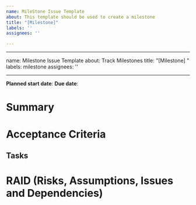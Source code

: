 ```yaml
---
name: MileStone Issue Template
about: This template should be used to create a milestone
title: "[Milestone]"
labels: ''
assignees: ''

---
```


---
name: Milestone Issue Template
about: Track Milestones
title: "[Milestone] "
labels: milestone
assignees: ''

---

<!-- Please ensure you are assigning the matching epic label to the milestone -->
<!-- All _active_ (being worked on) milestones MUST have an owner (GitHub assignee) -->

**Planned start date**:
**Due date**:

# Summary

<!-- Provide a high level summary of the Milestone -->  

# Acceptance Criteria

<!-- describe the deliverable of this milestone and its attributes in plain English -->

## Tasks

<!--
Breakdown of the work
- [ ] Task 1
- [ ] Link to GitHub issue tracking task 2
-->

# RAID (Risks, Assumptions, Issues and Dependencies)

<!-- List dependencies on other milestones (avoid dependencies on tasks) -->

<!-- List dependencies on other teams -->

<!-- List any risks or assumptions that will be cleared as work progresses -->

<!-- List any GitHub issues that tracks any blocker or any of the items above -->
